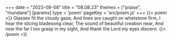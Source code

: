 +++
date = "2023-08-08"
title = "08.08.23"
themes = ["praise", "mundane"]
[params]
  type = 'poem'
  pageKey = 'src/poem.js'
+++
{{< poem >}}
Glasses fit the cloudy gaze,
And lines are caught on whetstone firm,
I hear the slicing bladesong clear,
The sound of beautiful creation near,
And now the far I too grasp in my sight,
And thank the Lord my eyes discern.
{{< /poem >}}